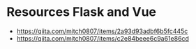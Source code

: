 # Resources Flask and Vue

* https://qiita.com/mitch0807/items/2a93d93adbf6b5fc445c
* https://qiita.com/mitch0807/items/c2e84beee6c9a61e86cd
